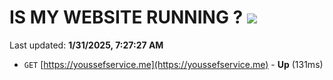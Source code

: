# IS MY WEBSITE RUNNING ? [![](https://img.shields.io/static/v1?label=Sponsor&message=%E2%9D%A4&logo=GitHub&color=%23fe8e86)](https://github.com/sponsors/Youssef-Lehmam)

Last updated: **1/31/2025, 7:27:27 AM**

- `GET` [https://youssefservice.me](https://youssefservice.me) - **Up** (131ms)
